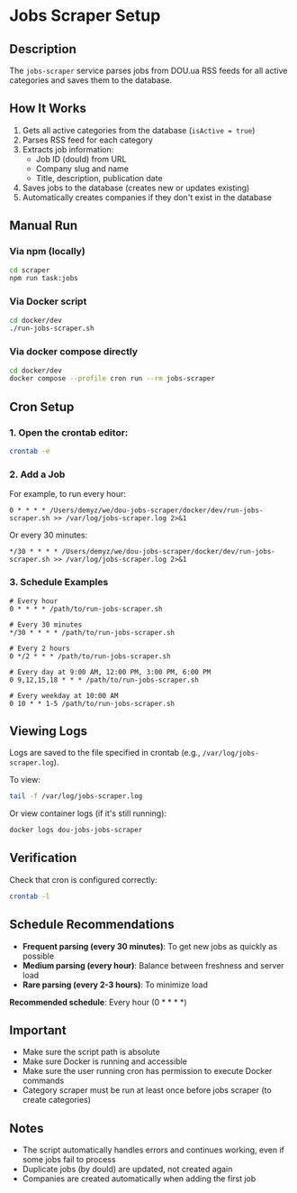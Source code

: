 # Jobs Scraper Setup

## Description

The `jobs-scraper` service parses jobs from DOU.ua RSS feeds for all active categories and saves them to the database.

## How It Works

1. Gets all active categories from the database (`isActive = true`)
2. Parses RSS feed for each category
3. Extracts job information:
   - Job ID (douId) from URL
   - Company slug and name
   - Title, description, publication date
4. Saves jobs to the database (creates new or updates existing)
5. Automatically creates companies if they don't exist in the database

## Manual Run

### Via npm (locally)

```bash
cd scraper
npm run task:jobs
```

### Via Docker script

```bash
cd docker/dev
./run-jobs-scraper.sh
```

### Via docker compose directly

```bash
cd docker/dev
docker compose --profile cron run --rm jobs-scraper
```

## Cron Setup

### 1. Open the crontab editor:

```bash
crontab -e
```

### 2. Add a Job

For example, to run every hour:

```cron
0 * * * * /Users/demyz/we/dou-jobs-scraper/docker/dev/run-jobs-scraper.sh >> /var/log/jobs-scraper.log 2>&1
```

Or every 30 minutes:

```cron
*/30 * * * * /Users/demyz/we/dou-jobs-scraper/docker/dev/run-jobs-scraper.sh >> /var/log/jobs-scraper.log 2>&1
```

### 3. Schedule Examples

```cron
# Every hour
0 * * * * /path/to/run-jobs-scraper.sh

# Every 30 minutes
*/30 * * * * /path/to/run-jobs-scraper.sh

# Every 2 hours
0 */2 * * * /path/to/run-jobs-scraper.sh

# Every day at 9:00 AM, 12:00 PM, 3:00 PM, 6:00 PM
0 9,12,15,18 * * * /path/to/run-jobs-scraper.sh

# Every weekday at 10:00 AM
0 10 * * 1-5 /path/to/run-jobs-scraper.sh
```

## Viewing Logs

Logs are saved to the file specified in crontab (e.g., `/var/log/jobs-scraper.log`).

To view:

```bash
tail -f /var/log/jobs-scraper.log
```

Or view container logs (if it's still running):

```bash
docker logs dou-jobs-jobs-scraper
```

## Verification

Check that cron is configured correctly:

```bash
crontab -l
```

## Schedule Recommendations

- **Frequent parsing (every 30 minutes)**: To get new jobs as quickly as possible
- **Medium parsing (every hour)**: Balance between freshness and server load
- **Rare parsing (every 2-3 hours)**: To minimize load

**Recommended schedule**: Every hour (0 * * * *)

## Important

- Make sure the script path is absolute
- Make sure Docker is running and accessible
- Make sure the user running cron has permission to execute Docker commands
- Category scraper must be run at least once before jobs scraper (to create categories)

## Notes

- The script automatically handles errors and continues working, even if some jobs fail to process
- Duplicate jobs (by douId) are updated, not created again
- Companies are created automatically when adding the first job
